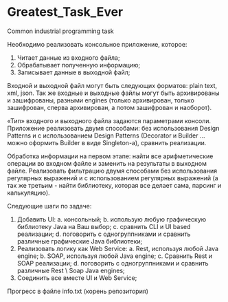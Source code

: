 # Greatest_Task_Ever
Common industrial programming task

Необходимо реализовать консольное приложение, которое:
1)  Читает данные из входного файла;
2)  Обрабатывает полученную информацию;
3)  Записывает данные в выходной файл;
 
Входной и выходной файл могут быть следующих форматов: plain text, xml, json. 
Так же входные и выходные файлы могут быть архивированы и зашифрованы, разными engines 
(только архивирован, только зашифрован, сперва архивирован, а потом зашифрован и наоборот).
 
«Тип» входного и выходного файла задаются параметрами консоли.
Приложение реализовать двумя способами: без использования Design Patterns и c использованием Design Patterns 
(Decorator и Builder … можно оформить Builder в виде Singleton-а), сравнить реализации.
 
Обработка информации на первом этапе: найти все арифметические операции во входном файле и заменить на результаты в выходном файле.
Реализовать фильтрацию двумя способами без использования регулярных выражений и с использованием регулярных выражений 
(а так же третьим - найти библиотеку, которая все делает сама, парсинг и калькуляцию).
 
Следующие шаги по задаче:
1)  Добавить UI:
a.  консольный;
b.  использую любую графическую библиотеку Java на Ваш выбор;
c.  сравнить CLI и UI based реализации;
d.  поговорить с одногруппниками и сравнить различные графические Java библиотеки;
2)  Реализовать логику как Web Service:
a.  Rest, используя любой Java engine;
b.  SOAP, используя любой Java engine;
c.  Сравнить Rest и SOAP реализации;
d.  поговорить с одногруппниками и сравнить различные Rest \ Soap Java engines;
3)  Соединить все вместе UI и Web Service;
 
 Прогресс в файле info.txt (корень репозитория)
